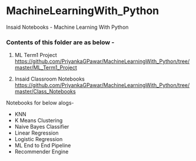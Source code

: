 # MachineLearningWith_Python
Insaid Notebooks - Machine Learning With Python 

### Contents of this folder are as below -
1. ML Term1 Project 
https://github.com/PriyankaGPawar/MachineLearningWith_Python/tree/master/ML_Term1_Project

2. Insaid Classroom Notebooks
https://github.com/PriyankaGPawar/MachineLearningWith_Python/tree/master/Class_Notebooks

Notebooks for below alogs-
- KNN
- K Means Clustering
- Naive Bayes Classifier
- Linear Regression
- Logistic Regression
- ML End to End Pipeline
- Recommender Engine



